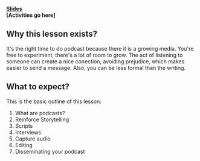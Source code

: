 **[Slides](https://docs.google.com/presentation/d/11UE2jcsfGtUmd9maiaB0zXwJUDqOUtTj5AhdPHpHHc8/edit?usp=sharing)**  
**[Activities go here]**

## Why this lesson exists?  
It's the right time to do podcast because there it is a growing media. You're free to experiment, there's a lot of room to grow. The act of listening to someone can create a nice conection, avoiding prejudice, which makes easier to send a message. Also, you can be less formal than the writing.

## What to expect?  
This is the basic outline of this lesson:  
1. What are podcasts?  
2. Reinforce Storytelling  
3. Scripts  
4. Interviews  
5. Capture audio  
6. Editing  
7. Disseminating your podcast  
